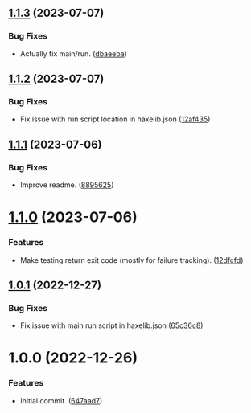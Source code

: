 ## [1.1.3](https://github.com/dropecho/dropecho.testing/compare/1.1.2...1.1.3) (2023-07-07)


### Bug Fixes

* Actually fix main/run. ([dbaeeba](https://github.com/dropecho/dropecho.testing/commit/dbaeeba1aef6d65cd19da4f698e512909b25ed24))

## [1.1.2](https://github.com/dropecho/dropecho.testing/compare/1.1.1...1.1.2) (2023-07-07)


### Bug Fixes

* Fix issue with run script location in haxelib.json ([12af435](https://github.com/dropecho/dropecho.testing/commit/12af4355644f8e71925b5b5f51249fad1bb65224))

## [1.1.1](https://github.com/dropecho/dropecho.testing/compare/1.1.0...1.1.1) (2023-07-06)


### Bug Fixes

* Improve readme. ([8895625](https://github.com/dropecho/dropecho.testing/commit/8895625cfee2933d962430e8b419d76c7a221f86))

# [1.1.0](https://github.com/dropecho/dropecho.testing/compare/1.0.1...1.1.0) (2023-07-06)


### Features

* Make testing return exit code (mostly for failure tracking). ([12dfcfd](https://github.com/dropecho/dropecho.testing/commit/12dfcfd1b827881520fcbac04b47a31369a5fa64))

## [1.0.1](https://github.com/dropecho/dropecho.testing/compare/1.0.0...1.0.1) (2022-12-27)


### Bug Fixes

* Fix issue with main run script in haxelib.json ([65c36c8](https://github.com/dropecho/dropecho.testing/commit/65c36c89666297712f4c85325fa15a65a24f2135))

# 1.0.0 (2022-12-26)


### Features

* Initial commit. ([647aad7](https://github.com/dropecho/dropecho.testing/commit/647aad7640b61932c8a921a165d71c867a039217))
